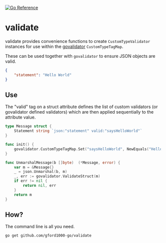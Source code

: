 [![Go Reference](https://pkg.go.dev/badge/github.com/gford1000-go/validate.svg)](https://pkg.go.dev/github.com/gford1000-go/validate)

validate
========

validate provides convenience functions to create `CustomTypeValidator` instances for use within the [govalidator](https://github.com/asaskevich/govalidator) `CustomTypeTagMap`.

These can be used together with `govalidator` to ensure JSON objects are valid.

```json
{
	"statement": "Hello World"
}
```

## Use

The "valid" tag on a struct attribute defines the list of custom validators (or govalidator defined validators) which are then
applied sequentially to the attribute value.

```go
type Message struct {
	Statement string `json:"statement" valid:"saysHelloWorld"`
}

func init() {
	govalidator.CustomTypeTagMap.Set("saysHelloWorld", NewEquals("Hello World"))
}

func UnmarshalMessage(b []byte)  (*Message, error) {
	var m = &Message{}
	_ = json.Unmarshal(b, m)
	_, err := govalidator.ValidateStruct(m)
	if err != nil {
		return nil, err
	}
	return m
}
```

## How?

The command line is all you need.

```
go get github.com/gford1000-go/validate
```
